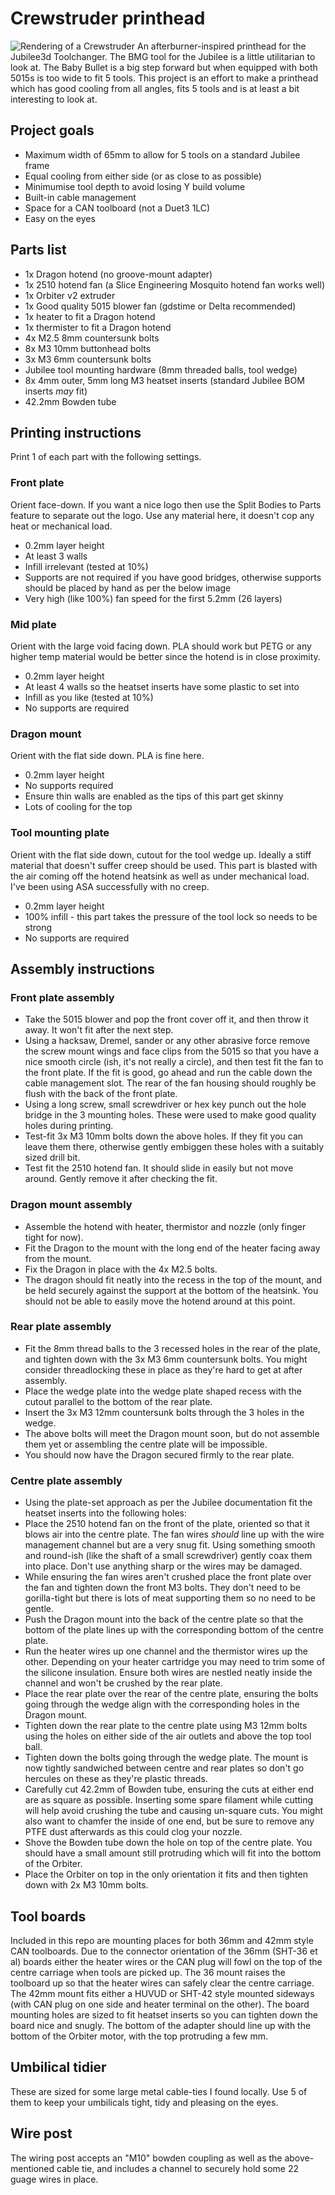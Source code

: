 # Crewstruder printhead
![Rendering of a Crewstruder](https://github.com/Xonman/JubileeCrewstruder/raw/main/images/Crewstruder%20v25%20cropped.png)
An afterburner-inspired printhead for the Jubilee3d Toolchanger.
The BMG tool for the Jubilee is a little utilitarian to look at. The Baby Bullet is a big step forward but when equipped with both 5015s is too wide to fit 5 tools.
This project is an effort to make a printhead which has good cooling from all angles, fits 5 tools and is at least a bit interesting to look at.

## Project goals
- Maximum width of 65mm to allow for 5 tools on a standard Jubilee frame
- Equal cooling from either side (or as close to as possible)
- Minimumise tool depth to avoid losing Y build volume
- Built-in cable management
- Space for a CAN toolboard (not a Duet3 1LC)
- Easy on the eyes

## Parts list
- 1x Dragon hotend (no groove-mount adapter)
- 1x 2510 hotend fan (a Slice Engineering Mosquito hotend fan works well)
- 1x Orbiter v2 extruder
- 1x Good quality 5015 blower fan (gdstime or Delta recommended)
- 1x heater to fit a Dragon hotend
- 1x thermister to fit a Dragon hotend
- 4x M2.5 8mm countersunk bolts
- 8x M3 10mm buttonhead bolts
- 3x M3 6mm countersunk bolts
- Jubilee tool mounting hardware (8mm threaded balls, tool wedge)
- 8x 4mm outer, 5mm long M3 heatset inserts (standard Jubilee BOM inserts _may_ fit)
- 42.2mm Bowden tube

## Printing instructions
Print 1 of each part with the following settings.

### Front plate
Orient face-down.
If you want a nice logo then use the Split Bodies to Parts feature to separate out the logo.
Use any material here, it doesn't cop any heat or mechanical load.
- 0.2mm layer height
- At least 3 walls
- Infill irrelevant (tested at 10%)
- Supports are not required if you have good bridges, otherwise supports should be placed by hand as per the below image
- Very high (like 100%) fan speed for the first 5.2mm (26 layers)

### Mid plate
Orient with the large void facing down.
PLA should work but PETG or any higher temp material would be better since the hotend is in close proximity.
- 0.2mm layer height
- At least 4 walls so the heatset inserts have some plastic to set into
- Infill as you like (tested at 10%)
- No supports are required

### Dragon mount
Orient with the flat side down.
PLA is fine here.
- 0.2mm layer height
- No supports required
- Ensure thin walls are enabled as the tips of this part get skinny
- Lots of cooling for the top

### Tool mounting plate
Orient with the flat side down, cutout for the tool wedge up.
Ideally a stiff material that doesn't suffer creep should be used. This part is blasted with the air coming off the hotend heatsink as well as under mechanical load. I've been using ASA successfully with no creep.
- 0.2mm layer height
- 100% infill - this part takes the pressure of the tool lock so needs to be strong
- No supports are required


## Assembly instructions
### Front plate assembly
- Take the 5015 blower and pop the front cover off it, and then throw it away. It won't fit after the next step.
- Using a hacksaw, Dremel, sander or any other abrasive force remove the screw mount wings and face clips from the 5015 so that you have a nice smooth circle (ish, it's not really a circle), and then test fit the fan to the front plate. If the fit is good, go ahead and run the cable down the cable management slot. The rear of the fan housing should roughly be flush with the back of the front plate.
- Using a long screw, small screwdriver or hex key punch out the hole bridge in the 3 mounting holes. These were used to make good quality holes during printing.
- Test-fit 3x M3 10mm bolts down the above holes. If they fit you can leave them there, otherwise gently embiggen these holes with a suitably sized drill bit.
- Test fit the 2510 hotend fan. It should slide in easily but not move around. Gently remove it after checking the fit.

### Dragon mount assembly
- Assemble the hotend with heater, thermistor and nozzle (only finger tight for now).
- Fit the Dragon to the mount with the long end of the heater facing away from the mount.
- Fix the Dragon in place with the 4x M2.5 bolts.
- The dragon should fit neatly into the recess in the top of the mount, and be held securely against the support at the bottom of the heatsink. You should not be able to easily move the hotend around at this point.

### Rear plate assembly
- Fit the 8mm thread balls to the 3 recessed holes in the rear of the plate, and tighten down with the 3x M3 6mm countersunk bolts. You might consider threadlocking these in place as they're hard to get at after assembly.
- Place the wedge plate into the wedge plate shaped recess with the cutout parallel to the bottom of the rear plate.
- Insert the 3x M3 12mm countersunk bolts through the 3 holes in the wedge.
- The above bolts will meet the Dragon mount soon, but do not assemble them yet or assembling the centre plate will be impossible.
- You should now have the Dragon secured firmly to the rear plate.

### Centre plate assembly
- Using the plate-set approach as per the Jubilee documentation fit the heatset inserts into the following holes:
- Place the 2510 hotend fan on the front of the plate, oriented so that it blows air into the centre plate. The fan wires _should_ line up with the wire management channel but are a very snug fit. Using something smooth and round-ish (like the shaft of a small screwdriver) gently coax them into place. Don't use anything sharp or the wires may be damaged.
- While ensuring the fan wires aren't crushed place the front plate over the fan and tighten down the front M3 bolts. They don't need to be gorilla-tight but there is lots of meat supporting them so no need to be gentle.
- Push the Dragon mount into the back of the centre plate so that the bottom of the plate lines up with the corresponding bottom of the centre plate.
- Run the heater wires up one channel and the thermistor wires up the other. Depending on your heater cartridge you may need to trim some of the silicone insulation. Ensure both wires are nestled neatly inside the channel and won't be crushed by the rear plate.
- Place the rear plate over the rear of the centre plate, ensuring the bolts going through the wedge align with the corresponding holes in the Dragon mount.
- Tighten down the rear plate to the centre plate using M3 12mm bolts using the holes on either side of the air outlets and above the top tool ball.
- Tighten down the bolts going through the wedge plate. The mount is now tightly sandwiched between centre and rear plates so don't go hercules on these as they're plastic threads.
- Carefully cut 42.2mm of Bowden tube, ensuring the cuts at either end are as square as possible. Inserting some spare filament while cutting will help avoid crushing the tube and causing un-square cuts. You might also want to chamfer the inside of one end, but be sure to remove any PTFE dust afterwards as this could clog your nozzle.
- Shove the Bowden tube down the hole on top of the centre plate. You should have a small amount still protruding which will fit into the bottom of the Orbiter.
- Place the Orbiter on top in the only orientation it fits and then tighten down with 2x M3 10mm bolts.

## Tool boards
Included in this repo are mounting places for both 36mm and 42mm style CAN toolboards. Due to the connector orientation of the 36mm (SHT-36 et al) boards either the heater wires or the CAN plug will fowl on the top of the centre carriage when tools are picked up. The 36 mount raises the toolboard up so that the heater wires can safely clear the centre carriage.
The 42mm mount fits either a HUVUD or SHT-42 style mounted sideways (with CAN plug on one side and heater terminal on the other). The board mounting holes are sized to fit heatset inserts so you can tighten down the board nice and snugly. The bottom of the adapter should line up with the bottom of the Orbiter motor, with the top protruding a few mm.

## Umbilical tidier
These are sized for some large metal cable-ties I found locally. Use 5 of them to keep your umbilicals tight, tidy and pleasing on the eyes.

## Wire post
The wiring post accepts an "M10" bowden coupling as well as the above-mentioned cable tie, and includes a channel to securely hold some 22 guage wires in place.

